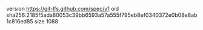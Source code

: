 version https://git-lfs.github.com/spec/v1
oid sha256:2185f5ada80053c39bb6593a57a555f795eb8ef0340372e0b08e8ab1c816ed85
size 1088
